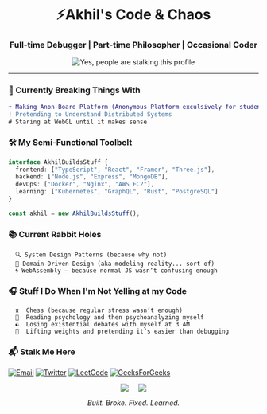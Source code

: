 <h1 align="center">⚡Akhil's Code & Chaos </h1>
<h3 align="center">Full-time Debugger | Part-time Philosopher | Occasional Coder</h3>

<p align="center">
  <img src="https://komarev.com/ghpvc/?username=silky-x0&color=4B0082&style=flat-square" alt="Yes, people are stalking this profile" /> 
</p>

---

### 🔭 Currently Breaking Things With
```diff
+ Making Anon-Board Platform (Anonymous Platform exculsively for students to rant about)
! Pretending to Understand Distributed Systems
# Staring at WebGL until it makes sense
```

### 🛠️ My Semi-Functional Toolbelt
```typescript
interface AkhilBuildsStuff {
  frontend: ["TypeScript", "React", "Framer", "Three.js"],
  backend: ["Node.js", "Express", "MongoDB"],
  devOps: ["Docker", "Nginx", "AWS EC2"],
  learning: ["Kubernetes", "GraphQL", "Rust", "PostgreSQL"]
}

const akhil = new AkhilBuildsStuff();
```

### 📚 Current Rabbit Holes
```
  🔍 System Design Patterns (because why not)
  🧩 Domain-Driven Design (aka modeling reality... sort of)
  🌀 WebAssembly – because normal JS wasn’t confusing enough
```

### 🎧 Stuff I Do When I'm Not Yelling at my Code
```
  ♜  Chess (because regular stress wasn’t enough)
  📖  Reading psychology and then psychoanalyzing myself
  ☯️  Losing existential debates with myself at 3 AM
  💪  Lifting weights and pretending it’s easier than debugging
```

### 📬 Stalk Me Here
<p>
  <a href="mailto:10akhil.t@gmail.com"><img alt="Email" src="https://img.shields.io/badge/Email-10akhil.t%40gmail.com-D14836?style=flat-square&logo=gmail"/></a>
  <a href="https://twitter.com/3mindedscholar"><img alt="Twitter" src="https://img.shields.io/badge/Twitter-%403mindedscholar-1DA1F2?style=flat-square&logo=twitter"/></a>
  <a href="https://leetcode.com/3MindedScholar"><img alt="LeetCode" src="https://img.shields.io/badge/LeetCode-3MindedScholar-FFA116?style=flat-square&logo=leetcode"/></a>
  <a href="https://auth.geeksforgeeks.org/user/user_ful3u1538za"><img alt="GeeksForGeeks" src="https://img.shields.io/badge/GFG-user__ful3u1538za-2F8D46?style=flat-square&logo=geeksforgeeks"/></a>
</p>

<div align="center" style="display: flex; gap: 20px; justify-content: center"> 
  <img src="https://github-readme-stats.vercel.app/api?username=silky-x0&show_icons=true&theme=merko&hide_border=true&include_all_commits=true" /> 
  <img src="https://github-readme-stats.vercel.app/api/top-langs/?username=silky-x0&layout=compact&theme=merko&hide_border=true" /> 
</div>

<p align="center"> <em> Built. Broke. Fixed. Learned. </em> </p>
